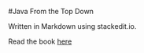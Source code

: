 #Java From the Top Down

Written in Markdown using stackedit.io.

Read the book [here](http://stackedit.io/viewer!#url=https://raw.githubusercontent.com/euwbah/java-from-the-top-down/master/book.md)
